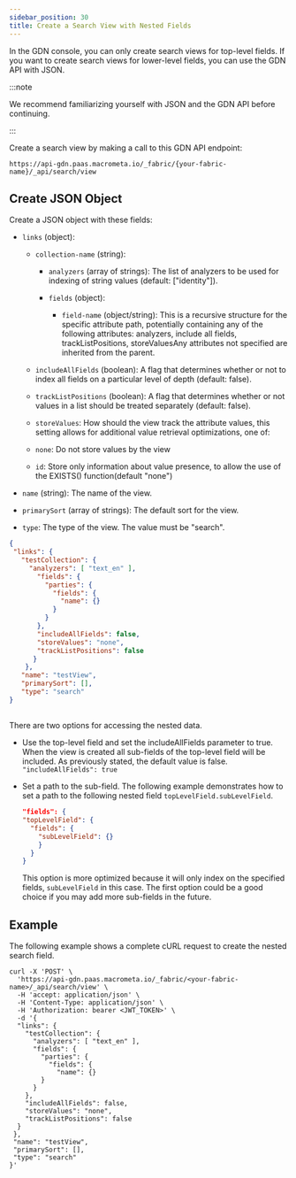 ```yaml
---
sidebar_position: 30
title: Create a Search View with Nested Fields
---
```


In the GDN console, you can only create search views for top-level fields. If you want to create search views for lower-level fields, you can use the GDN API with JSON.

:::note

We recommend familiarizing yourself with JSON and the GDN API before continuing.

:::

Create a search view by making a call to this GDN API endpoint:

`https://api-gdn.paas.macrometa.io/_fabric/{your-fabric-name}/_api/search/view`

## Create JSON Object

Create a JSON object with these fields:

- `links` (object):

  - `collection-name` (string): 

    - `analyzers` (array of strings): The list of analyzers to be used for indexing of string values (default: ["identity"]).

    - `fields` (object):

      - `field-name` (object/string): This is a recursive structure for the specific attribute path, potentially containing any of the following attributes: analyzers, include all fields, trackListPositions, storeValuesAny attributes not specified are inherited from the parent.

  - `includeAllFields` (boolean): A flag that determines whether or not to index all fields on a particular level of depth (default: false).

  - `trackListPositions` (boolean): A flag that determines whether or not values in a list should be treated separately (default: false).

  - `storeValues`: How should the view track the attribute values, this setting allows for additional value retrieval optimizations, one of:

  - `none`: Do not store values by the view

  - `id`: Store only information about value presence, to allow the use of the EXISTS() function(default "none")

- `name` (string): The name of the view.

- `primarySort` (array of strings): The default sort for the view.

- `type`: The type of the view. The value must be "search".



```json
{
 "links": { 
   "testCollection": {            
     "analyzers": [ "text_en" ],
       "fields": {                
         "parties": { 
           "fields": {            
             "name": {} 
           } 
         } 
       },
       "includeAllFields": false, 
       "storeValues": "none",
       "trackListPositions": false
      } 
    },
   "name": "testView",              
   "primarySort": [],
   "type": "search" 
}
```

## 

There are two options for accessing the nested data.

- Use the top-level field and set the includeAllFields parameter to true. When the view is created all sub-fields of the top-level field will be included. As previously stated, the default value is false.
  `"includeAllFields": true`
- Set a path to the sub-field. The following example demonstrates how to set a path to the following nested field `topLevelField.subLevelField`.
  ```json
  "fields": { 
  "topLevelField": {
    "fields": {
      "subLevelField": {}
      }
    }
  }
  ```

  This option is more optimized because it will only index on the specified fields, `subLevelField` in this case. The first option could be a good choice if you may add more sub-fields in the future.

## Example

The following example shows a complete cURL request to create the nested search field.

```cURL
curl -X 'POST' \
  'https://api-gdn.paas.macrometa.io/_fabric/<your-fabric-name>/_api/search/view' \
  -H 'accept: application/json' \
  -H 'Content-Type: application/json' \
  -H 'Authorization: bearer <JWT_TOKEN>' \
  -d '{
  "links": { 
    "testCollection": { 
      "analyzers": [ "text_en" ],
      "fields": { 
        "parties": { 
          "fields": { 
            "name": {} 
        } 
      } 
    },
    "includeAllFields": false, 
    "storeValues": "none",
    "trackListPositions": false
  } 
 },
 "name": "testView", 
 "primarySort": [],
 "type": "search" 
}'
```